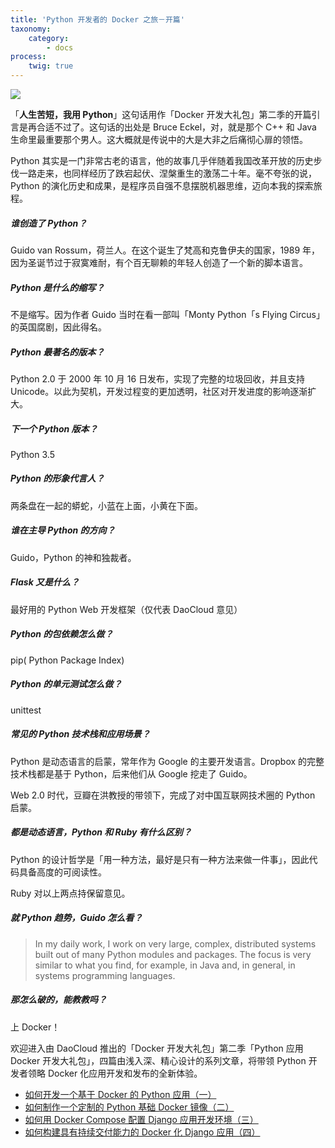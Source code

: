 ```yaml
---
title: 'Python 开发者的 Docker 之旅－开篇'
taxonomy:
    category:
        - docs
process:
    twig: true
---
```


<!-- reviewed by fiona -->

![](http://7xi8kv.com5.z0.glb.qiniucdn.com/python900-500.jpg)

「**人生苦短，我用 Python**」这句话用作「Docker 开发大礼包」第二季的开篇引言是再合适不过了。这句话的出处是 Bruce Eckel，对，就是那个 C++ 和 Java 生命里最重要那个男人。这大概就是传说中的大是大非之后痛彻心扉的领悟。

Python 其实是一门非常古老的语言，他的故事几乎伴随着我国改革开放的历史步伐一路走来，也同样经历了跌宕起伏、涅槃重生的激荡二十年。毫不夸张的说，Python 的演化历史和成果，是程序员自强不息摆脱机器思维，迈向本我的探索旅程。

##### 谁创造了 Python？

Guido van Rossum，荷兰人。在这个诞生了梵高和克鲁伊夫的国家，1989 年，因为圣诞节过于寂寞难耐，有个百无聊赖的年轻人创造了一个新的脚本语言。

##### Python 是什么的缩写？

不是缩写。因为作者 Guido 当时在看一部叫「Monty Python「s Flying Circus」的英国腐剧，因此得名。

##### Python 最著名的版本？

Python 2.0 于 2000 年 10 月 16 日发布，实现了完整的垃圾回收，并且支持 Unicode。以此为契机，开发过程变的更加透明，社区对开发进度的影响逐渐扩大。

##### 下一个 Python 版本？

Python 3.5

##### Python 的形象代言人？

两条盘在一起的蟒蛇，小蓝在上面，小黄在下面。

##### 谁在主导 Python 的方向？

Guido，Python 的神和独裁者。

##### Flask 又是什么？

最好用的 Python Web 开发框架（仅代表 DaoCloud 意见）

##### Python 的包依赖怎么做？

pip( Python Package Index) 

##### Python 的单元测试怎么做？

unittest

##### 常见的 Python 技术栈和应用场景？

Python 是动态语言的启蒙，常年作为 Google 的主要开发语言。Dropbox 的完整技术栈都是基于 Python，后来他们从 Google 挖走了 Guido。

Web 2.0 时代，豆瓣在洪教授的带领下，完成了对中国互联网技术圈的 Python 启蒙。

##### 都是动态语言，Python 和 Ruby 有什么区别？

Python 的设计哲学是「用一种方法，最好是只有一种方法来做一件事」，因此代码具备高度的可阅读性。

Ruby 对以上两点持保留意见。

##### 就 Python 趋势，Guido 怎么看？

> In my daily work, I work on very large, complex, distributed systems built out of many Python modules and packages. The focus is very similar to what you find, for example, in Java and, in general, in systems programming languages.

##### 那怎么破的，能教教吗？

上 Docker！

欢迎进入由 DaoCloud 推出的「Docker 开发大礼包」第二季「Python 应用 Docker 开发大礼包」，四篇由浅入深、精心设计的系列文章，将带领 Python 开发者领略 Docker 化应用开发和发布的全新体验。

* [如何开发一个基于 Docker 的 Python 应用（一）](../../python-docker/docker-python-001)
* [如何制作一个定制的 Python 基础 Docker 镜像（二）](../../python-docker/python-docker-002)
* [如何用 Docker Compose 配置 Django 应用开发环境（三）](../../python-docker/docker-compose-django)
* [如何构建具有持续交付能力的 Docker 化 Django 应用（四）](../../python-docker/docker-django)